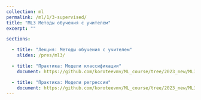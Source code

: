 ```yaml
---
collection: ml
permalink: /ml/1/3-supervised/
title: "ML3 Методы обучения с учителем"
excerpt: ""

sections:

  - title: "Лекция: Методы обучения с учителем"
    slides: /pres/ml3/

  - title: "Практика: Модели классификации" 
    document: https://github.com/koroteevmv/ML_course/tree/2023_new/ML3.1%20classification

  - title: "Практика: Модели регрессии" 
    document: https://github.com/koroteevmv/ML_course/tree/2023_new/ML3.3%20regression
---
```


